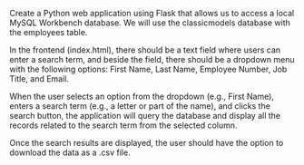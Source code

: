 Create a Python web application using Flask that allows us to access a local MySQL Workbench database. We will use the classicmodels database with the employees table.

In the frontend (index.html), there should be a text field where users can enter a search term, and beside the field, there should be a dropdown menu with the following options: First Name, Last Name, Employee Number, Job Title, and Email.

When the user selects an option from the dropdown (e.g., First Name), enters a search term (e.g., a letter or part of the name), and clicks the search button, the application will query the database and display all the records related to the search term from the selected column.

Once the search results are displayed, the user should have the option to download the data as a .csv file.